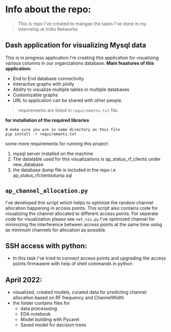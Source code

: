 
# Info about the repo: 
> This is repo I've created to mangae the tasks I've done in my internship at Indio Networks 

<!-- ## **Overview of the tasks:** -->

## Dash application for visualizing Mysql data
This is in progress application I'm creating this application for visualizing various columns in our organizations database. 
**Main feaatures of this application:** 
* End to End database connectivity
* Interactive graphs with plotly 
* Ability to visualize multiple tables in multiple databases 
* Customizable graphs
* URL to application can be shared with other people.

> requirements are listed in `requiremetns.txt` file.

**for installation of the required libraries** 
```
# make sure you are in same directory as this file
pip install -r requirements.txt
```
 
some more requirements for running this project: 
1. mysql server installed on the machine 
2. The datatable used for this visualizations is ap_status_rf_clients under new_database 
3. the database dump file is included in the repo i.e ap_status_rfclientsdump.sql

## `ap_channel_allocation.py`
I've developed this script which helps to optimize the random channel allocation happening in access points. This script also  contains code for visualizing the channel allocated to different access points. For seperate code for visualization please see  `net_vis.py`
I've optimized channel for minimizing the interference between access points at the same time using as minimum channels for allocation as possible. 



## SSH access with python: 
* In this task i've tried to connect access points and upgrading the access points firmwawre with help of shell commands in python 

## April 2022: 
* visualized, created models, curated data for predicting channel allocation based on RF frequency and ChannelWidth
* the folder contains files for 
    * data processsing 
    * EDA notebook 
    * Model building with Pycaret 
    * Saved model for decision trees 

